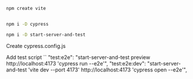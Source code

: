 ```sh
npm create vite


npm i -D cypress

npm i -D start-server-and-test
```

Create cypress.config.js


Add test script
``
"test:e2e": "start-server-and-test preview http://localhost:4173 'cypress run --e2e'",
"test:e2e:dev": "start-server-and-test 'vite dev --port 4173' http://localhost:4173 'cypress open --e2e'",
```
